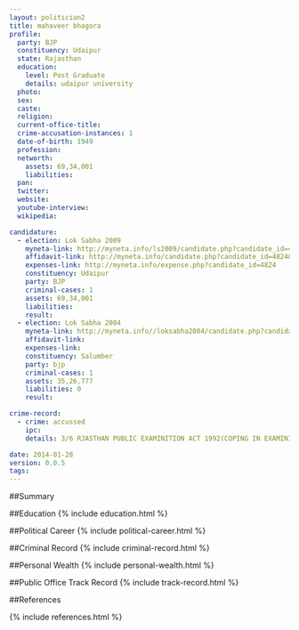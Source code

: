 ```yaml
---
layout: politician2
title: mahaveer bhagora
profile: 
  party: BJP
  constituency: Udaipur
  state: Rajasthan
  education: 
    level: Post Graduate
    details: udaipur university
  photo: 
  sex: 
  caste: 
  religion: 
  current-office-title: 
  crime-accusation-instances: 1
  date-of-birth: 1949
  profession: 
  networth: 
    assets: 69,34,001
    liabilities: 
  pan: 
  twitter: 
  website: 
  youtube-interview: 
  wikipedia: 

candidature: 
  - election: Lok Sabha 2009
    myneta-link: http://myneta.info/ls2009/candidate.php?candidate_id=4824
    affidavit-link: http://myneta.info/candidate.php?candidate_id=4824&scan=original
    expenses-link: http://myneta.info/expense.php?candidate_id=4824
    constituency: Udaipur 
    party: BJP
    criminal-cases: 1
    assets: 69,34,001
    liabilities: 
    result:  
  - election: Lok Sabha 2004
    myneta-link: http://myneta.info//loksabha2004/candidate.php?candidate_id=3276
    affidavit-link: 
    expenses-link: 
    constituency: Salumber 
    party: bjp
    criminal-cases: 1
    assets: 35,26,777
    liabilities: 0
    result:  

crime-record: 
  - crime: accussed
    ipc: 
    details: 3/6 RJASTHAN PUBLIC EXAMINITION ACT 1992(COPING IN EXAMINITAION) 

date: 2014-01-28
version: 0.0.5
tags: 
---
```

##Summary


##Education
{% include education.html %}


##Political Career
{% include political-career.html %}


##Criminal Record
{% include criminal-record.html %}


##Personal Wealth
{% include personal-wealth.html %}


##Public Office Track Record
{% include track-record.html %}


##References


{% include references.html %}